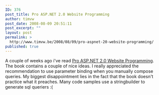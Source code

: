 ```yaml
---
ID: 376
post_title: Pro ASP.NET 2.0 Website Programming
author: timvw
post_date: 2008-08-09 20:51:11
post_excerpt: ""
layout: post
permalink: >
  http://www.timvw.be/2008/08/09/pro-aspnet-20-website-programming/
published: true
---
```

<p>A couple of weeks ago i've read <a href="http://www.amazon.com/Pro-ASP-NET-2-0-Website-Programming/dp/1590595467">Pro ASP.NET 2.0 Website Programming</a>. The book contains a couple of nice ideas. I really appreciated the recommendation to use parameter binding when you manually compose queries. My biggest disappointment lies in the fact that the book doesn't practice what it preaches. Many code samples use a stringbuilder to generate sql queriers :(</p>